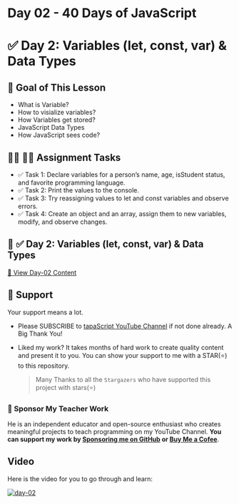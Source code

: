 # Day 02 - 40 Days of JavaScript
# ✅ Day 2: Variables (let, const, var) & Data Types

## **🎯 Goal of This Lesson**

- What is Variable?
- How to visialize variables?
- How Variables get stored?
- JavaScript Data Types
- How JavaScript sees code?

## **👩‍💻 🧑‍💻 Assignment Tasks**

- ✅ Task 1: Declare variables for a person’s name, age, isStudent status, and favorite programming language.
- ✅ Task 2: Print the values to the console.
- ✅ Task 3: Try reassigning values to let and const variables and observe errors.
- ✅ Task 4: Create an object and an array, assign them to new variables, modify, and observe changes.

## 📅 ✅ Day 2: Variables (let, const, var) & Data Types
[🔗 View Day-02 Content](https://github.com/RabinStar/40-days-pro-javascript-mastery/tree/main/Day-02)


## 🫶 Support
Your support means a lot.

- Please SUBSCRIBE to [tapaScript YouTube Channel](https://youtube.com/tapasadhikary) if not done already. A Big Thank You!
- Liked my work? It takes months of hard work to create quality content and present it to you. You can show your support to me with a STAR(⭐) to this repository.

    > Many Thanks to all the `Stargazers` who have supported this project with stars(⭐)

### 🤝 Sponsor My Teacher Work
He is an independent educator and open-source enthusiast who creates meaningful projects to teach programming on my YouTube Channel. **You can support my work by [Sponsoring me on GitHub](https://github.com/sponsors/atapas) or [Buy Me a Cofee](https://buymeacoffee.com/tapasadhikary)**.

## Video
Here is the video for you to go through and learn:

[![day-02](./banner.png)](https://www.youtube.com/watch?v=tVqy4Tw0i64 "Video")

